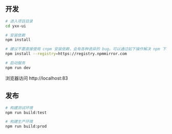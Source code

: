 ## 开发

```bash
# 进入项目目录
cd yxx-ui

# 安装依赖
npm install

# 建议不要直接使用 cnpm 安装依赖，会有各种诡异的 bug。可以通过如下操作解决 npm 下载速度慢的问题
npm install --registry=https://registry.npmmirror.com

# 启动服务
npm run dev
```

浏览器访问 http://localhost:83

## 发布

```bash
# 构建测试环境
npm run build:test

# 构建生产环境
npm run build:prod
```